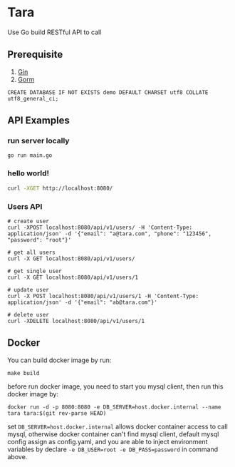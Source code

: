 # Tara
Use Go build RESTful API to call

## Prerequisite
1. [Gin](https://gin-gonic.com/docs/quickstart/)
2. [Gorm](https://gorm.io/docs/index.html)

```
CREATE DATABASE IF NOT EXISTS demo DEFAULT CHARSET utf8 COLLATE utf8_general_ci;
```

## API Examples
### run server locally
```
go run main.go
```
### hello world!
```bash
curl -XGET http://localhost:8080/
```
### Users API
```
# create user
curl -XPOST localhost:8080/api/v1/users/ -H 'Content-Type: application/json' -d '{"email": "a@tara.com", "phone": "123456", "password": "root"}' 

# get all users
curl -X GET localhost:8080/api/v1/users/

# get single user
curl -X GET localhost:8080/api/v1/users/1

# update user
curl -X POST localhost:8080/api/v1/users/1 -H 'Content-Type: application/json' -d '{"email": "ab@tara.com"}'

# delete user
curl -XDELETE localhost:8080/api/v1/users/1
```

## Docker
You can build docker image by run:
```
make build
```
before run docker image, you need to start you mysql client, then run this docker image by:
```
docker run -d -p 8080:8080 -e DB_SERVER=host.docker.internal --name tara tara:$(git rev-parse HEAD)
```
set `DB_SERVER=host.docker.internal` allows docker container access to call mysql, otherwise docker container can't find mysql client, default mysql config assign as config.yaml, and you are able to inject environment variables by declare `-e DB_USER=root -e DB_PASS=password` in command above.